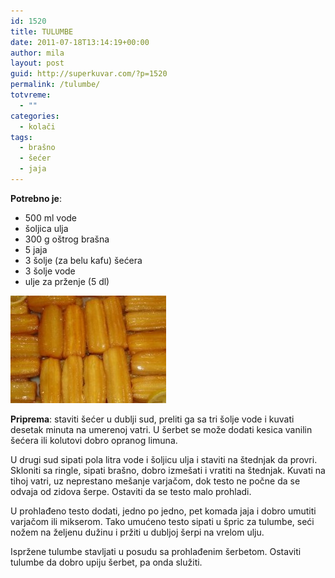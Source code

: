```yaml
---
id: 1520
title: TULUMBE
date: 2011-07-18T13:14:19+00:00
author: mila
layout: post
guid: http://superkuvar.com/?p=1520
permalink: /tulumbe/
totvreme:
  - ""
categories:
  - kolači
tags:
  - brašno
  - šećer
  - jaja
---
```

**Potrebno je**:

  * 500 ml vode
  * šoljica ulja
  * 300 g oštrog brašna
  * 5 jaja
  * 3 šolje (za belu kafu) šećera
  * 3 šolje vode
  * ulje za prženje (5 dl)

<img class="alignnone size-medium wp-image-1528" title="tulumbe" src="/wp-content/uploads/2011/07/tulumbe-e1310994583164.jpg" alt="" width="249" height="172" /> 

**Priprema**: staviti šećer u dublji sud, preliti ga sa tri šolje vode i kuvati desetak minuta na umerenoj vatri. U šerbet se može dodati kesica vanilin šećera ili kolutovi dobro opranog limuna.

U drugi sud sipati pola litra vode i šoljicu ulja i staviti na štednjak da provri. Skloniti sa ringle, sipati brašno, dobro izmešati i vratiti na štednjak. Kuvati na tihoj vatri, uz neprestano mešanje varjačom, dok testo ne počne da se odvaja od zidova šerpe. Ostaviti da se testo malo prohladi.

U prohlađeno testo dodati, jedno po jedno, pet komada jaja i dobro umutiti varjačom ili mikserom. Tako umućeno testo sipati u špric za tulumbe, seći nožem na željenu dužinu i pržiti u dubljoj šerpi na vrelom ulju.

Ispržene tulumbe stavljati u posudu sa prohlađenim šerbetom. Ostaviti tulumbe da dobro upiju šerbet, pa onda služiti.